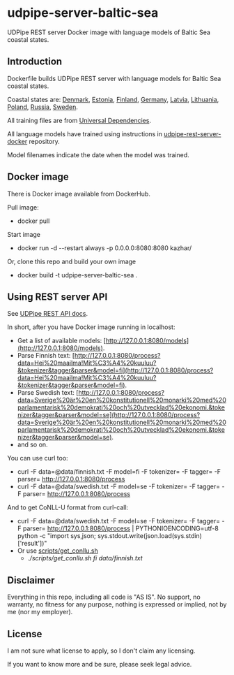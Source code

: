 # udpipe-server-baltic-sea
UDPipe REST server Docker image with language models of Baltic Sea coastal states.

## Introduction

Dockerfile builds UDPipe REST server with language models for Baltic Sea coastal states.

Coastal states are: [Denmark](https://en.wikipedia.org/wiki/Denmark), [Estonia](https://en.wikipedia.org/wiki/Estonia), [Finland](https://en.wikipedia.org/wiki/Finland), [Germany](https://en.wikipedia.org/wiki/Germany), [Latvia](https://en.wikipedia.org/wiki/Latvia), [Lithuania](https://en.wikipedia.org/wiki/Lithuania), [Poland](https://en.wikipedia.org/wiki/Poland), [Russia](https://en.wikipedia.org/wiki/Russia), [Sweden](https://en.wikipedia.org/wiki/Sweden).

All training files are from [Universal Dependencies](https://github.com/UniversalDependencies/).

All language models have trained using instructions in [udpipe-rest-server-docker](https://github.com/samisalkosuo/udpipe-rest-server-docker) repository.

Model filenames indicate the date when the model was trained.

## Docker image

There is Docker image available from DockerHub.

Pull image:

- docker pull 

Start image

- docker run -d --restart always -p 0.0.0.0:8080:8080 kazhar/

Or, clone this repo and build your own image

- docker build -t udpipe-server-baltic-sea .

## Using REST server API

See [UDPipe REST API docs](http://lindat.mff.cuni.cz/services/udpipe/api-reference.php).

In short, after you have Docker image running in localhost:

- Get a list of available models: [http://127.0.0.1:8080/models](http://127.0.0.1:8080/models).
- Parse Finnish text: [http://127.0.0.1:8080/process?data=Hei%20maailma!Mit%C3%A4%20kuuluu?&tokenizer&tagger&parser&model=fi](http://127.0.0.1:8080/process?data=Hei%20maailma!Mit%C3%A4%20kuuluu?&tokenizer&tagger&parser&model=fi).
- Parse Swedish text: [http://127.0.0.1:8080/process?data=Sverige%20är%20en%20konstitutionell%20monarki%20med%20parlamentarisk%20demokrati%20och%20utvecklad%20ekonomi.&tokenizer&tagger&parser&model=se](http://127.0.0.1:8080/process?data=Sverige%20är%20en%20konstitutionell%20monarki%20med%20parlamentarisk%20demokrati%20och%20utvecklad%20ekonomi.&tokenizer&tagger&parser&model=se).
- and so on.

You can use curl too:

- curl -F data=@data/finnish.txt -F model=fi -F tokenizer= -F tagger= -F parser= http://127.0.0.1:8080/process
- curl -F data=@data/swedish.txt -F model=se -F tokenizer= -F tagger= -F parser= http://127.0.0.1:8080/process

And to get CoNLL-U format from curl-call:

- curl -F data=@data/swedish.txt -F model=se -F tokenizer= -F tagger= -F parser= http://127.0.0.1:8080/process | PYTHONIOENCODING=utf-8 python -c "import sys,json; sys.stdout.write(json.load(sys.stdin)['result'])"
- Or use [scripts/get_conllu.sh](scripts/get_conllu.sh)
  - *./scripts/get_conllu.sh fi data/finnish.txt*


## Disclaimer

Everything in this repo, including all code is "AS IS". No support, no warranty, no fitness for any purpose, nothing is expressed or implied, not by me (nor my employer).

## License

I am not sure what license to apply, so I don't claim any licensing.

If you want to know more and be sure, please seek legal advice.
